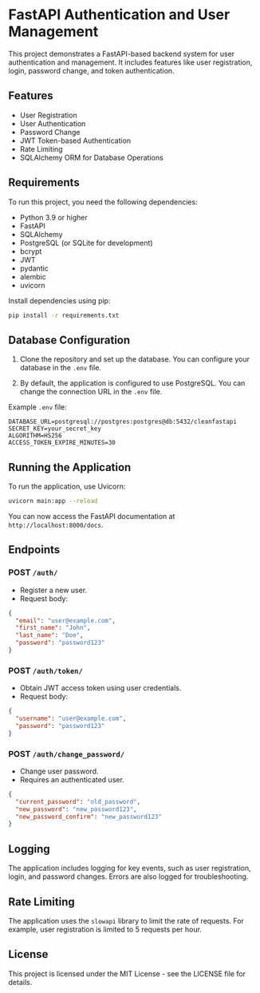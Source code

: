 
# FastAPI Authentication and User Management

This project demonstrates a FastAPI-based backend system for user authentication and management. It includes features like user registration, login, password change, and token authentication. 

## Features

- User Registration
- User Authentication
- Password Change
- JWT Token-based Authentication
- Rate Limiting
- SQLAlchemy ORM for Database Operations

## Requirements

To run this project, you need the following dependencies:

- Python 3.9 or higher
- FastAPI
- SQLAlchemy
- PostgreSQL (or SQLite for development)
- bcrypt
- JWT
- pydantic
- alembic
- uvicorn

Install dependencies using pip:

```bash
pip install -r requirements.txt
```

## Database Configuration

1. Clone the repository and set up the database. You can configure your database in the `.env` file.

2. By default, the application is configured to use PostgreSQL. You can change the connection URL in the `.env` file.

Example `.env` file:

```
DATABASE_URL=postgresql://postgres:postgres@db:5432/cleanfastapi
SECRET_KEY=your_secret_key
ALGORITHM=HS256
ACCESS_TOKEN_EXPIRE_MINUTES=30
```

## Running the Application

To run the application, use Uvicorn:

```bash
uvicorn main:app --reload
```

You can now access the FastAPI documentation at `http://localhost:8000/docs`.

## Endpoints

### POST `/auth/`
- Register a new user.
- Request body:
```json
{
  "email": "user@example.com",
  "first_name": "John",
  "last_name": "Doe",
  "password": "password123"
}
```

### POST `/auth/token/`
- Obtain JWT access token using user credentials.
- Request body:
```json
{
  "username": "user@example.com",
  "password": "password123"
}
```

### POST `/auth/change_password/`
- Change user password.
- Requires an authenticated user.

```json
{
  "current_password": "old_password",
  "new_password": "new_password123",
  "new_password_confirm": "new_password123"
}
```

## Logging

The application includes logging for key events, such as user registration, login, and password changes. Errors are also logged for troubleshooting.

## Rate Limiting

The application uses the `slowapi` library to limit the rate of requests. For example, user registration is limited to 5 requests per hour.

## License

This project is licensed under the MIT License - see the LICENSE file for details.

